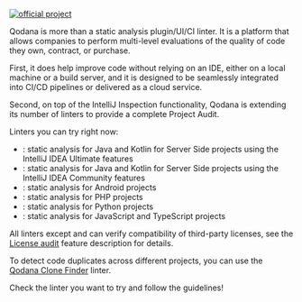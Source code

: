 [//]: # (title: Qodana linters)

[![official project](https://jb.gg/badges/official-flat-square.svg)](https://confluence.jetbrains.com/display/ALL/JetBrains+on+GitHub)


Qodana is more than a static analysis plugin/UI/CI linter. It is a platform that allows companies to perform multi-level evaluations of the quality of code they own, contract, or purchase.

First, it does help improve code without relying on an IDE, either on a local machine or a build server, and it is designed to be seamlessly integrated into CI/CD pipelines or delivered as a cloud service.

Second, on top of the IntelliJ Inspection functionality, Qodana is extending its number of linters to provide a complete Project Audit. 

Linters you can try right now:
* [](qodana-jvm.md): static analysis for Java and Kotlin for Server Side projects using the IntelliJ IDEA Ultimate features
* [](qodana-jvm-community.md): static analysis for Java and Kotlin for Server Side projects using the IntelliJ IDEA Community features
* [](qodana-jvm-android.md): static analysis for Android projects
* [](qodana-php.md): static analysis for PHP projects
* [](qodana-python.md): static analysis for Python projects
* [](qodana-js.md): static analysis for JavaScript and TypeScript projects

All linters except [](qodana-jvm-android.md) and [](qodana-python.md) can verify compatibility of third-party 
licenses, see the [License audit](license-audit.xml) feature description for details.

To detect code duplicates across different projects, you can use the [Qodana Clone Finder](about-clone-finder.md) linter.

Check the linter you want to try and follow the guidelines!


